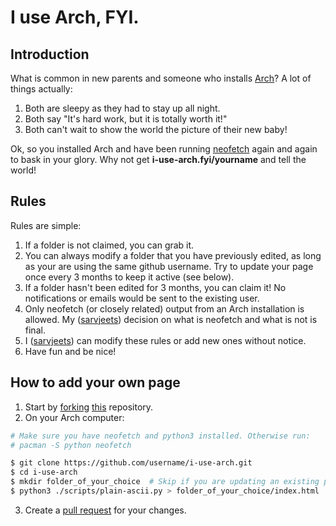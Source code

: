 # I use Arch, FYI.

## Introduction
What is common in new parents and someone who installs
[Arch](https://archlinux.org/)?
A lot of things actually:
1. Both are sleepy as they had to stay up all night.
2. Both say "It's hard work, but it is totally worth it!"
3. Both can't wait to show the world the picture of their new baby!

Ok, so you installed Arch and have been
running [neofetch](https://archlinux.org/packages/?q=neofetch) again and
again to bask in your glory. Why not get **i-use-arch.fyi/yourname** and
tell the world!

## Rules

Rules are simple:
1. If a folder is not claimed, you can grab it.
2. You can always modify a folder that you have previously edited, as long
as your are using the same github username. Try to update your page once
every 3 months to keep it active (see below).
3. If a folder hasn't been edited for 3 months, you can claim it! No
notifications or emails would be sent to the existing user.
4. Only neofetch (or closely related) output from an Arch installation is
allowed. My ([sarvjeets](https://github.com/sarvjeets)) decision on what
is neofetch and what is not is final.
5. I ([sarvjeets](https://github.com/sarvjeets)) can modify these rules or
add new ones without notice.
6. Have fun and be nice!

## How to add your own page

1. Start by
[forking](https://docs.github.com/en/get-started/quickstart/fork-a-repo)
[this](https://github.com/sarvjeets/i-use-arch) repository.
2. On your Arch computer:
```bash
# Make sure you have neofetch and python3 installed. Otherwise run:
# pacman -S python neofetch

$ git clone https://github.com/username/i-use-arch.git
$ cd i-use-arch
$ mkdir folder_of_your_choice  # Skip if you are updating an existing page
$ python3 ./scripts/plain-ascii.py > folder_of_your_choice/index.html
```
3. Create a
[pull request](https://docs.github.com/en/github/collaborating-with-pull-requests/proposing-changes-to-your-work-with-pull-requests/about-pull-requests)
 for your changes.

